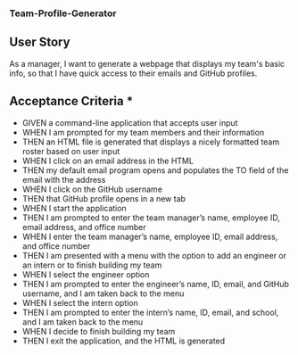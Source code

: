 ### Team-Profile-Generator

## User Story
As a manager, I want to generate a webpage that displays my team's basic info, so that I have quick access to their emails and GitHub profiles.

## Acceptance Criteria * 
 * GIVEN a command-line application that accepts user input
 * WHEN I am prompted for my team members and their information
 * THEN an HTML file is generated that displays a nicely formatted team roster based on user input
 * WHEN I click on an email address in the HTML
 * THEN my default email program opens and populates the TO field of the email with the address
 * WHEN I click on the GitHub username
 * THEN that GitHub profile opens in a new tab
 * WHEN I start the application
 * THEN I am prompted to enter the team manager’s name, employee ID, email address, and office number
 * WHEN I enter the team manager’s name, employee ID, email address, and office number
 * THEN I am presented with a menu with the option to add an engineer or an intern or to finish building my team
 * WHEN I select the engineer option
 * THEN I am prompted to enter the engineer’s name, ID, email, and GitHub username, and I am taken back to the menu
 * WHEN I select the intern option
 * THEN I am prompted to enter the intern’s name, ID, email, and school, and I am taken back to the menu
 * WHEN I decide to finish building my team
 * THEN I exit the application, and the HTML is generated